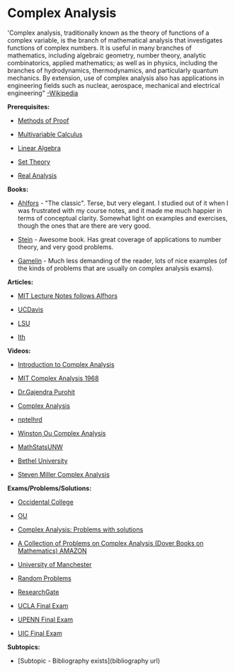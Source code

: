 # Complex Analysis

'Complex analysis, traditionally known as the theory of functions of a complex variable, is the branch of mathematical analysis that investigates functions of complex numbers. It is useful in many branches of mathematics, including algebraic geometry, number theory, analytic combinatorics, applied mathematics; as well as in physics, including the branches of hydrodynamics, thermodynamics, and particularly quantum mechanics. By extension, use of complex analysis also has applications in engineering fields such as nuclear, aerospace, mechanical and electrical engineering" [-Wikipedia](https://www.wikiwand.com/en/Complex_analysis)

**Prerequisites:**

- [Methods of Proof](https://www.reddit.com/r/bibliographies/comments/ajq34w/proof_techniques/)

- [Multivariable Calculus](https://www.reddit.com/r/bibliographies/comments/ak9let/multivariable_calculus/)

- [Linear Algebra](https://old.reddit.com/r/bibliographies/comments/akgoky/linear_algebra/)

- [Set Theory](https://old.reddit.com/r/bibliographies/comments/aljhaw/set_theory/)

- [Real Analysis](https://old.reddit.com/r/bibliographies/comments/axuhu3/real_analysis/)


**Books:**

* [Ahlfors](http://www.amazon.com/Complex-Analysis-Lars-Ahlfors/dp/0070006571) - "The classic". Terse, but very elegant. I studied out of it when I was frustrated with my course notes, and it made me much happier in terms of conceptual clarity. Somewhat light on examples and exercises, though the ones that are there are very good.

* [Stein](http://www.amazon.com/Complex-Analysis-Princeton-Lectures-No/dp/0691113858/ref=sr_1_1?ie=UTF8&qid=1339966926&sr=8-1&keywords=stein+complex+analysis) - Awesome book. Has great coverage of applications to number theory, and very good problems.

* [Gamelin](http://www.amazon.com/Complex-Analysis-Theodore-W-Gamelin/dp/0387950699) - Much less demanding of the reader, lots of nice examples (of the kinds of problems that are usually on complex analysis exams).

**Articles:**

* [MIT Lecture Notes follows Alfhors](https://ocw.mit.edu/courses/mathematics/18-112-functions-of-a-complex-variable-fall-2008/lecture-notes/)

* [UCDavis](https://www.math.ucdavis.edu/~romik/data/uploads/notes/complex-analysis.pdf)

* [LSU](https://www.math.lsu.edu/~neubrand/notes.pdf)

* [lth](http://www.maths.lth.se/matematiklu/personal/olofsson/CompHT06.pdf)


**Videos:**

* [Introduction to Complex Analysis](https://www.youtube.com/watch?v=cVEbr0dEaZI&list=PL_onPhFCkVQjdQTbG0eQk42eH0RaBoYJf)

* [MIT Complex Analysis 1968](https://www.youtube.com/watch?v=BOx8LRyr8mU&list=PL5563BAB9EA968641)

* [Dr.Gajendra Purohit](https://www.youtube.com/watch?v=t9xW7UaZwZ0&list=PLU6SqdYcYsfI3sh-ho_iiTkCGsTbVh_Sw)

* [Complex Analysis](https://www.youtube.com/watch?v=6sxB5Qqpgr4&list=PLzUP4YyNI683Nfm_X70P11m9q0IXstw7p)

* [nptelhrd](https://www.youtube.com/watch?v=Mwpz1zjPlzI&list=PLbMVogVj5nJS_i8vfVWJG16mPcoEKMuWT)

* [Winston Ou Complex Analysis](https://www.youtube.com/watch?v=BruPj2mUGMo&list=PLun8-Z_lTkC5wjZ-8TH99y3htILDwlji5)

* [MathStatsUNW](https://www.youtube.com/watch?v=exTsBIQoxcI&list=PLHjOMouVJ7UXj9RqccYzktlz9DQdE6l66)

* [Bethel University](https://www.youtube.com/watch?v=_haat15Cuig&list=PLmU0FIlJY-MnxAkob30Q5kI0SfPx56Uya)

* [Steven Miller Complex Analysis](https://www.youtube.com/watch?v=bfrIk13rAJ4&list=PL71JUoXcec_mmLm9psjMKo1FYBXS9WHb7)

**Exams/Problems/Solutions:**

* [Occidental College](https://sites.oxy.edu/ron/math/312/04/exams.html)

* [OU](http://www2.math.ou.edu/~jalbert/courses/5423fa11.html)

* [Complex Analysis: Problems with solutions](https://www.researchgate.net/publication/280722238_Complex_Analysis_Problems_with_solutions)

* [A Collection of Problems on Complex Analysis (Dover Books on Mathematics) AMAZON ](https://www.amazon.com/Collection-Problems-Complex-Analysis-Mathematics/dp/0486669130)

* [University of Manchester](https://personalpages.manchester.ac.uk/staff/charles.walkden/complex-analysis/complex_analysis.pdf)

* [Random Problems](http://issc.uj.ac.za/downloads/problems/analysis.pdf)

* [ResearchGate](https://fac.ksu.edu.sa/sites/default/files/2016_complex_analysis_problems_solutions.pdf)

* [UCLA Final Exam](https://www.math.ucla.edu/~yzhangpaul/1321.pdf)

* [UPENN Final Exam](https://www.math.upenn.edu/~kazdan/609S09/exams/609S09Ex2solns.pdf)

* [UIC Final Exam](http://homepages.math.uic.edu/~coskun/417final.pdf)

**Subtopics:**

* [Subtopic - Bibliography exists](bibliography url)